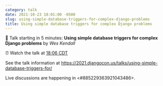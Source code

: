```yaml
---
category: talk
date: 2021-10-23 18:01:00 -0500
slug: using-simple-database-triggers-for-complex-django-problems
title: Using simple database triggers for complex Django problems
---
```


:tada: Talk starting in 5 minutes: **Using simple database triggers for complex Django problems** by *Wes Kendall*

:alarm_clock: Watch the talk at [18:06 CDT](https://time.is/compare/0606PM_23_October_2021_in_Chicago)

See the talk information at https://2021.djangocon.us/talks/using-simple-database-triggers-for/

Live discussions are happening in <#885229363921043486>.